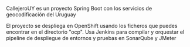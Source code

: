 CallejeroUY es un proyecto Spring Boot con los servicios de geocodificación del Uruguay

El proyecto se despliega en OpenShift usando los ficheros que puedes encontrar en el directorio "ocp".
Usa Jenkins para compilar y orquestar el pipeline de despliegue de entornos y pruebas en SonarQube y JMeter